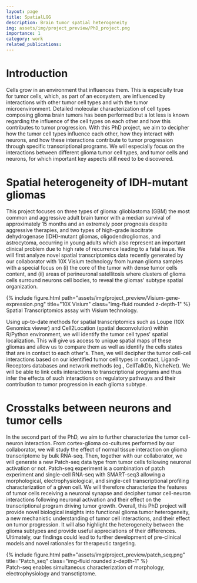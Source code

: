 ```yaml
---
layout: page
title: SpatialLGG
description: Brain tumor spatial heterogeneity
img: assets/img/project_preview/PhD_project.png
importance: 1
category: work
related_publications:
---
```


# Introduction
Cells grow in an environment that influences them. This is especially true for tumor cells, which, as part of an ecosystem, are influenced by interactions with other tumor cell types and with the tumor microenvironment. Detailed molecular characterization of cell types composing glioma brain tumors has been performed but a lot less is known regarding the influence of the cell types on each other and how this contributes to tumor progression. With this PhD project, we aim to decipher how the tumor cell types influence each other, how they interact with neurons, and how these interactions contribute to tumor progression through specific transcriptional programs. We will especially focus on the interactions between different glioma tumor cell types, and tumor cells and neurons, for which important key aspects still need to be discovered.

# Spatial heterogeneity of IDH-mutant gliomas
This project focuses on three types of glioma: glioblastoma (GBM) the most common and aggressive adult brain tumor with a median survival of approximately 15 months and an extremely poor prognosis despite aggressive therapies, and two types of high-grade isocitrate dehydrogenase (IDH)-mutant gliomas, oligodendrogliomas, and astrocytoma, occurring in young adults which also represent an important clinical problem due to high rate of recurrence leading to a fatal issue. We will first analyze novel spatial transcriptomics data recently generated by our collaborator with 10X Visium technology from human glioma samples with a special focus on (i) the core of the tumor with dense tumor cells content, and (ii) areas of perineuronal satellitosis where clusters of glioma cells surround neurons cell bodies, to reveal the gliomas' subtype spatial organization.

<div class="row">
    <div class="col-sm mt-3 mt-md-0">
        {% include figure.html path="assets/img/project_preview/Visium-gene-expression.png" title="10X Visium" class="img-fluid rounded z-depth-1" %}
    </div>
</div>
<div class="caption">
    Spatial Transcriptomics assay with Visium technology.
</div>

Using up-to-date methods for spatial transcriptomics such as Loupe (10X Genomics viewer) and Cell2Location (spatial deconvolution) within R/Python environment, we will identify the tumor cell types' spatial localization. This will give us access to unique spatial maps of these gliomas and allow us to compare them as well as identify the cells states that are in contact to each other's. Then, we will decipher the tumor cell-cell interactions based on our identified tumor cell types in contact, Ligand-Receptors databases and network methods (eg., CellTalkDb, NicheNet). We will be able to link cells interactions to transcriptional programs and thus infer the effects of such interactions on regulatory pathways and their contribution to tumor progression in each glioma subtype.

# Crosstalks between neurons and tumor cells

In the second part of the PhD, we aim to further characterize the tumor cell-neuron interaction. From cortex-glioma co-cultures performed by our collaborator, we will study the effect of normal tissue interaction on glioma transcriptome by bulk RNA-seq. Then, together with our collaborator, we will generate a new Patch-seq data type from tumor cells following neuronal activation or not. Patch-seq experiment is a combination of patch experiment and single-cell RNA-seq with SMART-seq3 allowing a morphological, electrophysiological, and single-cell transcriptional profiling characterization of a given cell. We will therefore characterize the features of tumor cells receiving a neuronal synapse and decipher tumor cell-neuron interactions following neuronal activation and their effect on the transcriptional program driving tumor growth. Overall, this PhD project will provide novel biological insights into functional glioma tumor heterogeneity, a new mechanistic understanding of tumor cell interactions, and their effect on tumor progression. It will also highlight the heterogeneity between the glioma subtypes and provide useful appreciations of their differences. Ultimately, our findings could lead to further development of pre-clinical models and novel rationales for therapeutic targeting.

<div class="row">
    <div class="col-sm mt-3 mt-md-0">
        {% include figure.html path="assets/img/project_preview/patch_seq.png" title="Patch_seq" class="img-fluid rounded z-depth-1" %}
    </div>
</div>
<div class="caption">
    Patch-seq enables simultaneous characterization of morphology, electrophysiology and transctiptome.
</div>
